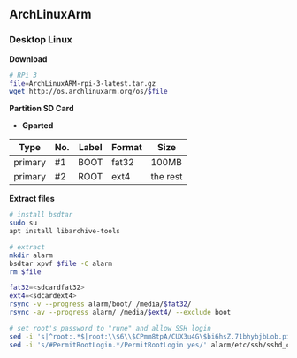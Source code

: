 ArchLinuxArm
---

### Desktop Linux

**Download**
```sh
# RPi 3
file=ArchLinuxARM-rpi-3-latest.tar.gz
wget http://os.archlinuxarm.org/os/$file
```

**Partition SD Card**
- **Gparted**

| Type    | No. | Label | Format | Size     |
|---------|-----|-------|--------|----------|
| primary | #1  | BOOT  | fat32  | 100MB    |
| primary | #2  | ROOT  | ext4   | the rest |

**Extract files**
```sh
# install bsdtar
sudo su
apt install libarchive-tools

# extract
mkdir alarm
bsdtar xpvf $file -C alarm
rm $file

fat32=<sdcardfat32>
ext4=<sdcardext4>
rsync -v --progress alarm/boot/ /media/$fat32/
rsync -av --progress alarm/ /media/$ext4/ --exclude boot

# set root's password to "rune" and allow SSH login
sed -i 's|^root:.*$|root:\\$6\\$CPmm8tpA/CUX3u4G\$bi6hsZ.71bhybjbLob.piVwAT8dyEvhVPDACMpm0mwkMwdCSnkXsji9dzeUOxVOkObm/NAK6NacQmMheSJojn/:17513::::::|' alarm/etc/shadow
sed -i 's/#PermitRootLogin.*/PermitRootLogin yes/' alarm/etc/ssh/sshd_config
```
